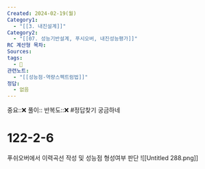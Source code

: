```yaml
---
Created: 2024-02-19(월)
Category1:
  - "[[3. 내진설계]]"
Category2:
  - "[[07. 성능기반설계, 푸시오버, 내진성능평가]]"
RC 계산형 목차: 
Sources: 
tags:
  - 🧮
관련노트:
  - "[[성능점-역량스펙트럼법]]"
정답:
  - 없음
---
```

중요::❌
풀이::
반복도::❌
#정답찾기  궁금하네

#  122-2-6

푸쉬오버에서 이력곡선 작성 및 성능점 형성여부 판단
![[Untitled 288.png]]